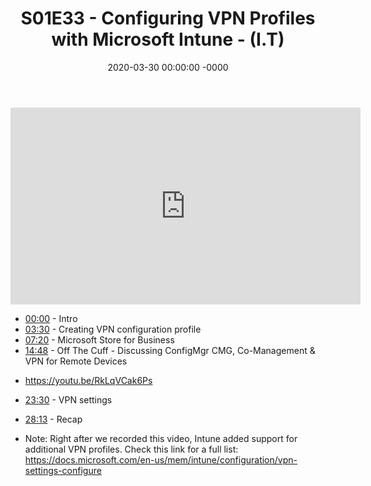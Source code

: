 ﻿---
layout: post
title: "S01E33 - Configuring VPN Profiles with Microsoft Intune - (I.T)"
date: 2020-03-30 00:00:00 -0000
categories:
---

<iframe loading="lazy" width="560" height="315" src="https://www.youtube.com/embed/5eZNwYB6DZ4" title="YouTube video player" frameborder="0" allow="accelerometer; autoplay; clipboard-write; encrypted-media; gyroscope; picture-in-picture" allowfullscreen></iframe>

 * [00:00](https://www.youtube.com/watch?v=5eZNwYB6DZ4&t=0s) - Intro
 * [03:30](https://www.youtube.com/watch?v=5eZNwYB6DZ4&t=210s) - Creating VPN configuration profile
 * [07:20](https://www.youtube.com/watch?v=5eZNwYB6DZ4&t=440s) - Microsoft Store for Business
 * [14:48](https://www.youtube.com/watch?v=5eZNwYB6DZ4&t=888s) - Off The Cuff - Discussing ConfigMgr CMG, Co-Management & VPN for Remote Devices
- https://youtu.be/RkLqVCak6Ps
 * [23:30](https://www.youtube.com/watch?v=5eZNwYB6DZ4&t=1410s) - VPN settings
 * [28:13](https://www.youtube.com/watch?v=5eZNwYB6DZ4&t=1693s) - Recap

 * Note: Right after we recorded this video, Intune added support for additional VPN profiles. Check this link for a full list: https://docs.microsoft.com/en-us/mem/intune/configuration/vpn-settings-configure

